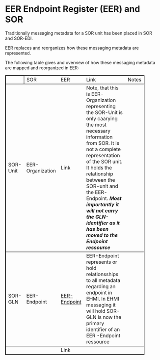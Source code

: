 # EER Endpoint Register (EER) and SOR

Traditionally messaging metadata for a SOR unit has been placed in SOR and SOR-EDI.

EER replaces and reorganizes how these messaging metadata are represented.

The following table gives and overview of how these messaging metadata are mapped and reorganized in EER:

<table style="width:90%; border: 1px solid black; border-collapse: collapse;">
  <th style="border: 1px solid black; border-collapse: collapse;">
    <td>SOR</td>
    <td>EER</td>
    <td>Link</td>
    <td>Notes</td>
  </th>
  <tr style="border: 1px solid black; border-collapse: collapse;">
    <td>SOR-Unit</td>
    <td>EER-Organization</td>
    <td>Link</td>
    <td>Note, that this is EER-Organization representing the SOR-Unit is only caarying the most necessary information from SOR. It is not a complete representation of the SOR unit. It holds the relationship between the SOR-unit and the EER-Endpoint. <b><i>Most importantly it will not carry the GLN-identifier as it has been moved to the Endpoint ressource</i></b></td>
  </tr>
  <tr style="border: 1px solid black; border-collapse: collapse;">
    <td>SOR-GLN</td>
    <td>EER-Endpoint</td>
    <td><a href="./StructureDefinition-eer.dk.endpoint.html">EER-Endpoint</a></td>
    <td>EER-Endpoint represents or hold relationsships to all metadata regarding an endpoint in EHMI. In EHMI messaging it will hold  SOR-GLN is now the primary identifier of an EER -Endpoint ressource</td>
  </tr>
  <tr style="border: 1px solid black; border-collapse: collapse;">
    <td></td>
    <td></td>
    <td>Link</td>
    <td></td>
  </tr>
</table>